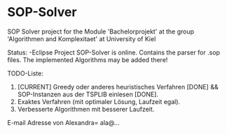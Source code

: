 # SOP-Solver
SOP Solver project for the Module 'Bachelorprojekt' at the group 'Algorithmen and Komplexitaet' at University of Kiel

Status:
-Eclipse Project SOP-Solver is online. Contains the parser for .sop files. The implemented Algorithms may be added there! 

TODO-Liste:
1) [CURRENT] Greedy oder anderes heuristisches Verfahren [DONE] && SOP-Instanzen aus der TSPLIB einlesen [DONE].
2) Exaktes Verfahren (mit optimaler Lösung, Laufzeit egal).
3) Verbesserte Algorithmen mit besserer Laufzeit.

E-mail Adresse von Alexandra= ala@...

